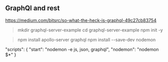 
## GraphQl and rest
https://medium.com/bitsrc/so-what-the-heck-is-graphql-49c27cb83754


> mkdir graphql-server-example
> cd graphql-server-example
> npm init -y

> npm install apollo-server graphql 
> npm install --save-dev nodemon

"scripts": { 
  "start": "nodemon -e js, json, graphql",
  "nodemon": "nodemon $*"
 }